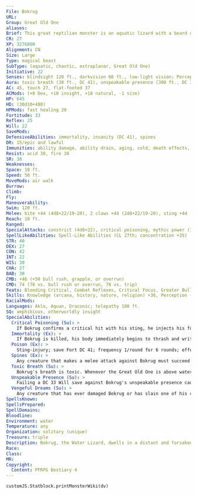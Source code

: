 ```yaml
---
File: Bokrug
URL: 
Group: Great Old One
aliases: 
Brief: This great reptilian monster is an aquatic lizard with a beard of tentacles and a sting-tipped tail.
CR: 27
XP: 3276800
Alignment: CN
Size: Large
Type: magical beast
SubType: (aquatic, chaotic, extraplanar, Great Old One)
Initiative: 22
Senses: blindsight 120 ft., darkvision 60 ft., low-light vision; Perception +43
Aura: toxic breath (30 ft., DC 41), unspeakable presence (300 ft., DC 33)
AC: 45, touch 27, flat-footed 37
ACMods: (+8 Dex, +10 insight, +18 natural, -1 size)
HP: 645
HD: (30d10+480)
HPMods: fast healing 20
Fortitude: 33
Reflex: 25
Will: 22
SaveMods: 
DefensiveAbilities: immortality, insanity (DC 41), spines
DR: 15/epic and lawful
Immunities: ability damage, ability drain, aging, cold, death effects, disease, energy drain, mind-affecting effects, paralysis, petrification, poison
Resist: acid 30, fire 30
SR: 38
Weaknesses: 
Space: 10 ft.
Speed: 50 ft.
MoveMods: air walk
Burrow: 
Climb: 
Fly: 
Maneuverability: 
Swim: 120 ft.
Melee: bite +44 (4d8+22/19-20), 2 claws +44 (2d8+22/19-20), sting +44 (3d6+22/19-20 plus poison), tentacle beard +39 (4d6+22 plus grab)
Reach: 10 ft.
Ranged: 
SpecialAttacks: constrict (4d6+22), critical poisoning, mythic power (10/day, surge +1d12), poison, powerful blows (bite, claws, sting, tentacle beard), vengeful dreams
SpellLikeAbilities: Spell-Like Abilities (CL 27th; concentration +35)  Constant-air walk  At Will-cloudkillM (DC 23), dimension doorM, dreamM, greater dispel magic, hallucinatory terrain, nightmareM (DC 23), plane shiftM, transmute rock to mud, wind walk  3/day-demand, quickened feeblemind (DC 23), horrid wilting (DC 26)  1/day-control weatherM, symbol of insanity (DC 26), tsunami APG, M (DC 26)
STR: 40
DEX: 27
CON: 42
INT: 22
WIS: 30
CHA: 27
BAB: 30
CMB: +46 (+50 bull rush, grapple, or overrun)
CMD: 74 (76 vs. bull rush or overrun, 78 vs. trip)
Feats: Bleeding Critical, Combat Reflexes, Critical Focus, Greater Bull Rush, Greater Overrun, Improved Bull Rush, Improved Critical (bite), Improved Critical (claw), Improved Critical (sting), Improved Initiative, Improved Iron Will, Improved Overrun, Iron Will, Power Attack, Quicken Spell-Like Ability (feeblemind)
Skills: Knowledge (arcana, history, nature, religion) +36, Perception +43, Spellcraft +36, Stealth +37, Swim +56
RacialMods: 
Languages: Aklo, Aquan, Draconic; telepathy 100 ft.
SQ: amphibious, otherworldly insight
SpecialAbilities:
  Critical Poisoning (Su): >
    If Bokrug confirms a critical hit with his sting, he injects his foe with 3 doses of poison (this increases the save DC by 4). A foe that is normally immune to poison can be affected by Bokrug's poison in this way, but treats the poisoning as if it had been injected with only 1 dose.
  Immortality (Ex): >
    If Bokrug is killed, his body immediately begins to thrash and writhe spasmodically, continuing to do so for 1d4 rounds. During this time, he makes a single sting attack against one random target in reach. At the end of this time, his body grows still, then melts into water and evaporates away. Bokrug reforms in dormancy back in his realm in the Dimension of Dreams soon thereafter, remaining in a comatose state for hundreds of years unless he is awoken earlier via complex rituals. Any effect that destroys Bokrug's body (such as disintegrate) merely reduces his remains to water that then evaporates away as described above, but such measures do prevent his body from thrashing and stinging prior to this supernatural evaporation.
  Poison (Ex): >
    Sting-injury; save Fort DC 41; frequency 1/round for 6 rounds; effect 2d4 Wisdom damage; cure 3 consecutive saves. A creature whose Wisdom damage equals its Wisdom score automatically becomes afflicted by a random insanity (Pathfinder RPG GameMastery Guide 250). The save DC is Constitution-based.
  Spines (Ex): >
    Any creature that makes a melee attack against Bokrug must succeed at a DC 33 Reflex save or be struck by the numerous swiftly reacting spines that cover the Great Old One, taking 2d6+15 points of damage. Using a reach weapon does not endanger the attacker in this way. The save DC is Dexterity-based.
  Toxic Breath (Su): >
    Bokrug's breath is toxic. Whenever the Great Old One is above water, he is surrounded by a 30-foot-radius cloud of invisible poison gas that causes temporary madness and hallucinations. Any creature that begins its turn in this area must succeed at a DC 41 Will save or be confused for 1 round. A creature that holds its breath or doesn't have to breathe gains a +4 bonus on this saving throw. This is a mind-affecting poison effect. The save DC is Constitution-based.
  Unspeakable Presence (Su): >
    Failing a DC 33 Will save against Bokrug's unspeakable presence causes the victim to become overwhelmed with hopelessness and doom-it takes a -4 penalty on all attack rolls, saving throws, ability checks, skill checks, and weapon damage rolls as long as it remains within the area of affect. The save DC is Charisma-based.
  Vengeful Dreams (Su): >
    Any creature that has ever damaged Bokrug or has slain one of his clerics can be targeted by the Great Old One's vengeful dreams regardless of the distance between the creature and Bokrug, even across planar boundaries. In order to use vengeful dreams against a target, Bokrug must successfully affect the target with his nightmare spell-like ability; the target is always treated as familiar to Bokrug, and as if Bokrug possessed a body part of the victim, resulting in a -15 penalty on the saving throw against the nightmare. If the victim fails its save against the nightmare, the horrific dream unfolds as a vision of Bokrug consuming the victim alive. The victim then remains alive, conscious, and aware as the Great Old One digests it, and as Bokrug destroys all that remains of the victim's lifelong friends, home, belongings, and family. When the victim awakens from the nightmare, it must succeed at a DC 33 Will save or take 3d6 points of Wisdom drain from the vengeful dreams. If this drains the target's Wisdom to 0, it automatically gains a random insanity (GameMastery Guide 250). Once Bokrug uses this ability against a creature, he can't do so again until that creature again damages him or slays one of his clerics. This is a mind-affecting effect. The save DC is Charisma-based.
SpellsKnown: 
SpellsPrepared: 
SpellDomains: 
Bloodline: 
Environment: water
Temperature: any
Organization: solitary (unique)
Treasure: triple
Description: Bokrug, the Water Lizard, dwells in a distant and forsaken corner of the Dimension of Dreams, in a land that was once heavily populated but is now a desolate and barren realm surrounding a nameless lake-a realm once ruled by mighty human empires, but now ruled only by the hideous amphibian minions of the Water Lizard. Bokrug himself is a vast creature, a vaguely iguana-shaped monster with a beard of writhing tendrils and a long tail tipped with a stinger. The scales that cover his body hide long spines that Bokrug can extend or retract with near lightning speed. Bokrug spends the majority of his time slumbering far down in the depths of his submerged lair. No rivers feed the lake, nor does it drain into the sea. Yet the still, ominous waters are neither stale nor brackish, implying that they connect somewhere deep underground, and. By way of these dark, secret waterways, Bokgrug has access to the lakes and rivers of the Dimension of Dreams, and his ability to plane shift allows him access to other realms as he wills.  BOKRUG'S CULT Bokrug is worshiped more out of fear than adoration, and when traveling dreamers come across his cult in their nightmares, they can unknowingly spread this fearful faith into the waking world. Bokrug's temples are often found on the shores of remote lakes or hidden away in large swamplands. Though humans worship him, so do boggards, lizardfolk, marsh giants, and other swamp-dwelling races-particularly those who have suffered at the hands of aggressors, such as invading armies, rival tribes, or adventuring parties. Though Bokrug is chaotic neutral, almost all of his worshipers are chaotic neutral or chaotic evil. Only a rare few chaotic good worshipers of Bokrug exist- most of these being delusional heretics or apologists who seek to keep Bokrug calm, ensuring he continues to slumber. These heretics and outliers of the faith are remorselessly hunted down by his more zealous and traditional worshipers. Bokrug's cult is associated with revenge, storms, and water, and its sacred symbol is a green lizard with a long, coiling tail-an image of Bokrug himself. His greatest shrines feature unusually realistic statues of his form, statues the cult maintains Bokrug can see out of and even animate from his distant lair to take sacrifices. Bokrug's clerics have access to the domains of Chaos, Destruction, Water, and Weather, and to the subdomains of Catastrophe, Oceans, Rage, and Storms. The Water Lizard's favored weapon is the ranseur; his followers often forge their ranseurs' blades to resemble the Great Old One's stingered tail.
Race: 
Class: 
MR: 
Copyright:
  Content: PFRPG Bestiary 4
---
```

```dataviewjs
customJS.Statblock.printMonsterWiki(dv)
```
